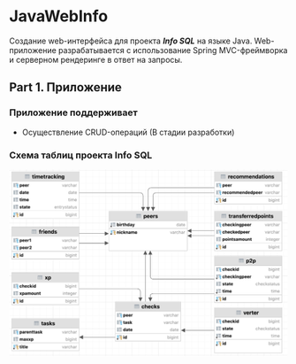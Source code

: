 # JavaWebInfo

Создание web-интерфейса для проекта _**Info SQL**_ на языке Java.
Web-приложение разрабатывается с использование Spring MVC-фреймворка и серверном рендеринге в ответ на запросы.

## Part 1. Приложение

### Приложение поддерживает

- Осуществление CRUD-операций (В стадии разработки)

### Схема таблиц проекта Info SQL

![table-scheme-db](/materials/tables_scheme.png)
